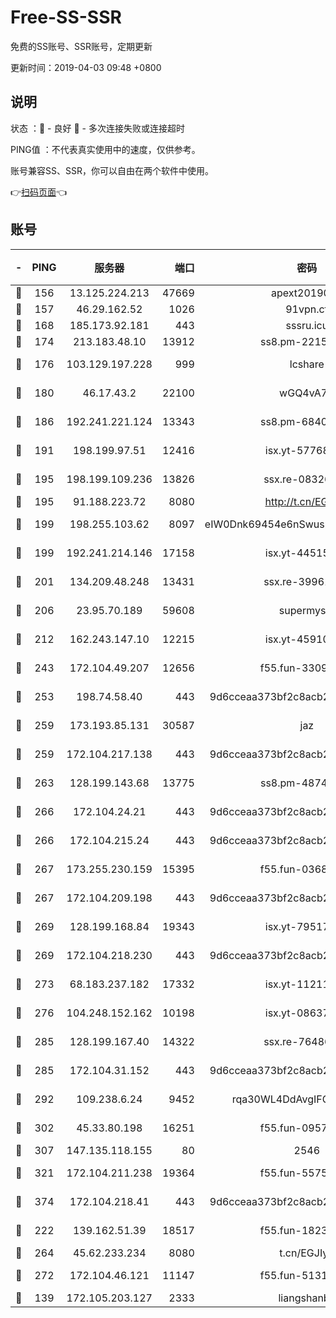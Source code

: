 # Free-SS-SSR

免费的SS账号、SSR账号，定期更新

更新时间：2019-04-03 09:48 +0800

## 说明

状态     ：🙂 - 良好 🙁 - 多次连接失败或连接超时

PING值   ：不代表真实使用中的速度，仅供参考。

账号兼容SS、SSR，你可以自由在两个软件中使用。

👉[扫码页面](https://liesauer.github.io/Free-SS-SSR/)👈

## 账号

|-|PING|服务器|端口|密码|加密方式|区域|
|:----:|:----:|:-----:|-----:|:----:|:----:|:----:|
|🙂|156|13.125.224.213|47669|apext2019001|chacha20|KR|
|🙂|157|46.29.162.52|1026|91vpn.cf|rc4-md5|RU|
|🙂|168|185.173.92.181|443|sssru.icu|rc4-md5|RU|
|🙂|174|213.183.48.10|13912|ss8.pm-22156401|rc4-md5|RU|
|🙂|176|103.129.197.228|999|lcshare|aes-256-cfb|US|
|🙂|180|46.17.43.2|22100|wGQ4vA7D|aes-256-gcm|RU|
|🙂|186|192.241.221.124|13343|ss8.pm-68405899|aes-256-cfb|US|
|🙂|191|198.199.97.51|12416|isx.yt-57768817|aes-256-cfb|US|
|🙂|195|198.199.109.236|13826|ssx.re-08326008|aes-256-cfb|US|
|🙂|195|91.188.223.72|8080|http://t.cn/EGJIyrl|rc4-md5|RU|
|🙂|199|198.255.103.62|8097|eIW0Dnk69454e6nSwuspv9DmS201tQ0D|aes-256-cfb|US|
|🙂|199|192.241.214.146|17158|isx.yt-44515301|aes-256-cfb|US|
|🙂|201|134.209.48.248|13431|ssx.re-39961207|aes-256-cfb|US|
|🙂|206|23.95.70.189|59608|supermyssr|chacha20-ietf|US|
|🙂|212|162.243.147.10|12215|isx.yt-45910639|aes-256-cfb|US|
|🙂|243|172.104.49.207|12656|f55.fun-33093781|aes-256-cfb|SG|
|🙂|253|198.74.58.40|443|9d6cceaa373bf2c8acb22e60b6a58be6|aes-256-cfb|US|
|🙂|259|173.193.85.131|30587|jaz|aes-256-cfb|US|
|🙂|259|172.104.217.138|443|9d6cceaa373bf2c8acb22e60b6a58be6|aes-256-cfb|US|
|🙂|263|128.199.143.68|13775|ss8.pm-48740881|aes-256-cfb|SG|
|🙂|266|172.104.24.21|443|9d6cceaa373bf2c8acb22e60b6a58be6|aes-256-cfb|US|
|🙂|266|172.104.215.24|443|9d6cceaa373bf2c8acb22e60b6a58be6|aes-256-cfb|US|
|🙂|267|173.255.230.159|15395|f55.fun-03681887|aes-256-cfb|US|
|🙂|267|172.104.209.198|443|9d6cceaa373bf2c8acb22e60b6a58be6|aes-256-cfb|US|
|🙂|269|128.199.168.84|19343|isx.yt-79517808|aes-256-cfb|SG|
|🙂|269|172.104.218.230|443|9d6cceaa373bf2c8acb22e60b6a58be6|aes-256-cfb|US|
|🙂|273|68.183.237.182|17332|isx.yt-11211578|aes-256-cfb|SG|
|🙂|276|104.248.152.162|10198|isx.yt-08637279|aes-256-cfb|SG|
|🙂|285|128.199.167.40|14322|ssx.re-76486962|aes-256-cfb|SG|
|🙂|285|172.104.31.152|443|9d6cceaa373bf2c8acb22e60b6a58be6|aes-256-cfb|US|
|🙂|292|109.238.6.24|9452|rqa30WL4DdAvgIFG6Fs3znzTa|aes-256-cfb|FR|
|🙂|302|45.33.80.198|16251|f55.fun-09570077|aes-256-cfb|US|
|🙂|307|147.135.118.155|80|2546|chacha20|US|
|🙂|321|172.104.211.238|19364|f55.fun-55755367|aes-256-cfb|US|
|🙂|374|172.104.218.41|443|9d6cceaa373bf2c8acb22e60b6a58be6|aes-256-cfb|US|
|🙂|222|139.162.51.39|18517|f55.fun-18237824|aes-256-cfb|SG|
|🙂|264|45.62.233.234|8080|t.cn/EGJIyrl|rc4-md5|CA|
|🙂|272|172.104.46.121|11147|f55.fun-51319184|aes-256-cfb|SG|
|🙁|139|172.105.203.127|2333|liangshanbo|chacha20|JP|
